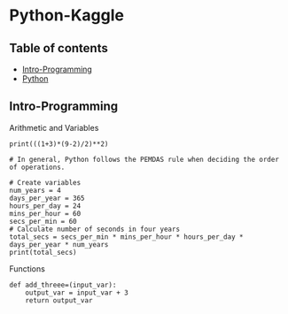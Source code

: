 # Python-Kaggle

## Table of contents
* [Intro-Programming](intro-programming)
* [Python](python)
  
## Intro-Programming

Arithmetic and Variables

    print(((1+3)*(9-2)/2)**2)

    # In general, Python follows the PEMDAS rule when deciding the order of operations.

    # Create variables
    num_years = 4
    days_per_year = 365 
    hours_per_day = 24
    mins_per_hour = 60
    secs_per_min = 60
    # Calculate number of seconds in four years
    total_secs = secs_per_min * mins_per_hour * hours_per_day * days_per_year * num_years
    print(total_secs)

    
Functions 

    def add_threee=(input_var):
        output_var = input_var + 3
        return output_var

    

